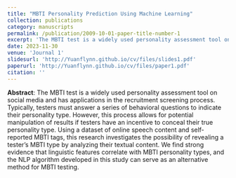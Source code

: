 ```yaml
---
title: "MBTI Personality Prediction Using Machine Learning"
collection: publications
category: manuscripts
permalink: /publication/2009-10-01-paper-title-number-1
excerpt: 'The MBTI test is a widely used personality assessment tool on social media and has applications in the recruitment screening process. Typically, testers must answer a series of behavioral questions to indicate their personality type. However, this process allows for potential manipulation of results if testers have an incentive to conceal their true personality type. Using a dataset of online speech content and self-reported MBTI tags, this research investigates the possibility of revealing a tester’s MBTI type by analyzing their textual content. We find strong evidence that linguistic features correlate with MBTI personality types, and the NLP algorithm developed in this study can serve as an alternative method for MBTI testing.'
date: 2023-11-30
venue: 'Journal 1'
slidesurl: 'http://Yuanflynn.github.io/cv/files/slides1.pdf'
paperurl: 'http://Yuanflynn.github.io/cv/files/paper1.pdf'
citation: ''
---
```


__Abstract__: The MBTI test is a widely used personality assessment tool on social media and has applications in the recruitment screening process. Typically, testers must answer a series of behavioral questions to indicate their personality type. However, this process allows for potential manipulation of results if testers have an incentive to conceal their true personality type. Using a dataset of online speech content and self-reported MBTI tags, this research investigates the possibility of revealing a tester’s MBTI type by analyzing their textual content. We find strong evidence that linguistic features correlate with MBTI personality types, and the NLP algorithm developed in this study can serve as an alternative method for MBTI testing.
